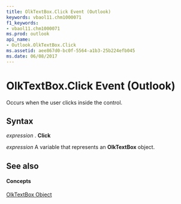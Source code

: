 ```yaml
---
title: OlkTextBox.Click Event (Outlook)
keywords: vbaol11.chm1000071
f1_keywords:
- vbaol11.chm1000071
ms.prod: outlook
api_name:
- Outlook.OlkTextBox.Click
ms.assetid: aee867d0-bc0f-5564-a1b3-25b224efb045
ms.date: 06/08/2017
---
```



# OlkTextBox.Click Event (Outlook)

Occurs when the user clicks inside the control.


## Syntax

 _expression_ . **Click**

 _expression_ A variable that represents an **OlkTextBox** object.


## See also


#### Concepts


[OlkTextBox Object](Outlook.OlkTextBox.md)

